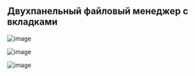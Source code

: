 ## Двухпанельный файловый менеджер с вкладками

![image](https://github.com/Tonitruc/GORBACH_OSISP_prj_2024/assets/139448882/85ab3047-ae74-4b95-92c1-4fec3ed6f778)

![image](https://github.com/Tonitruc/GORBACH_OSISP_prj_2024/assets/139448882/2a01d9e8-bef6-423a-bb9b-33c273024bd1)

![image](https://github.com/Tonitruc/GORBACH_OSISP_prj_2024/assets/139448882/1c430f2f-1009-492d-9f36-4752f44b3d11)






